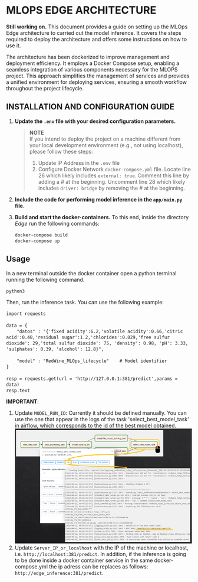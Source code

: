 # MLOPS EDGE ARCHITECTURE

**Still working on.** This document provides a guide on setting up the MLOps Edge architecture to carried out the model inference. It covers the steps required to deploy the architecture and offers some instructions on how to use it.

The architecture has been dockerized to improve management and deployment efficiency. It employs a Docker Compose setup, enabling a seamless integration of various components necessary for the MLOPS project. This approach simplifies the management of services and provides a unified environment for deploying services, ensuring a smooth workflow throughout the project lifecycle.


## INSTALLATION AND CONFIGURATION GUIDE

1. **Update the `.env` file with your desired configuration parameters.**

    > **NOTE**  
    If you intend to deploy the project on a machine different from your local development environment (e.g., not using localhost), please follow these steps:
    > 1. Update IP Address in the `.env` file
    > 2. Configure Docker Network `docker-compose.yml` file. Locate line 26 which likely includes `external: true`. Comment this line by adding a # at the beginning. Uncomment line 28 which likely includes `driver: bridge` by removing the # at the beginning.

2. **Include the code for performing model inference in the `app/main.py` file.**

2. **Build and start the docker-containers.** To this end, inside the directory *Edge* run the following commands:

    ```
    docker-compose build
    docker-compose up
    ```



## Usage

In a new terminal outside the docker container open a python terminal running the following command. 

```
python3
```


Then, run the inference task. You can use the following example:

```
import requests

data = {
    "datos" : "{'fixed acidity':6.2,'volatile acidity':0.66,'citric acid':0.48,'residual sugar':1.2,'chlorides':0.029,'free sulfur dioxide': 29,'total sulfur dioxide': 75, 'density': 0.98, 'pH': 3.33, 'sulphates': 0.39, 'alcohol': 12.8}",

    "model" : "RedWine_MLOps_lifecycle"    # Model identifier
}

resp = requests.get(url = 'http://127.0.0.1:381/predict',params = data)
resp.text
```

**IMPORTANT**: 
1. Update `MODEL_RUN_ID`: Currently it should be defined manually. You can use the one that appear in the logs of the task 'select_best_model_task' in airflow, which corresponds to the id of the best model obtained.
![Alt text](Documentation/images/best_run.png)
2. Update `Server_IP_or_localhost` with the IP of the machine or localhost, i.e. `http://localhost:381/predict`. In addition, if the inference is going to be done inside a docker container service in the same docker-compose.yml the ip adress can be replaces as follows: `http://edge_inference:381/predict`.